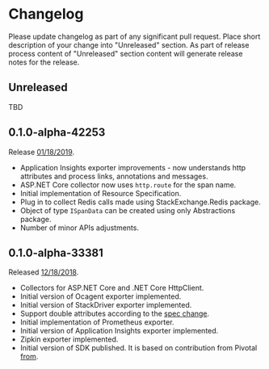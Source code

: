 # Changelog

Please update changelog as part of any significant pull request. Place short
description of your change into "Unreleased" section. As part of release
process content of "Unreleased" section content will generate release notes for
the release.

## Unreleased

TBD

## 0.1.0-alpha-42253

Release [01/18/2019](https://github.com/census-instrumentation/opencensus-csharp/releases/tag/0.1.0-alpha-42253).

- Application Insights exporter improvements - now understands http attributes
  and process links, annotations and messages.
- ASP.NET Core collector now uses `http.route` for the span name.
- Initial implementation of Resource Specification.
- Plug in to collect Redis calls made using StackExchange.Redis package.
- Object of type `ISpanData` can be created using only Abstractions package.
- Number of minor APIs adjustments.

## 0.1.0-alpha-33381

Released
[12/18/2018](https://github.com/census-instrumentation/opencensus-csharp/releases/tag/0.1.0-alpha-33381).

- Collectors for ASP.NET Core and .NET Core HttpClient.
- Initial version of Ocagent exporter implemented.
- Initial version of StackDriver exporter implemented.
- Support double attributes according to the [spec
  change](https://github.com/census-instrumentation/opencensus-specs/issues/172).
- Initial implementation of Prometheus exporter.
- Initial version of Application Insights exporter implemented.
- Zipkin exporter implemented.
- Initial version of SDK published. It is based on contribution from Pivotal
  [from](https://github.com/SteeltoeOSS/Management/tree/dev/src/Steeltoe.Management.OpenCensus).
